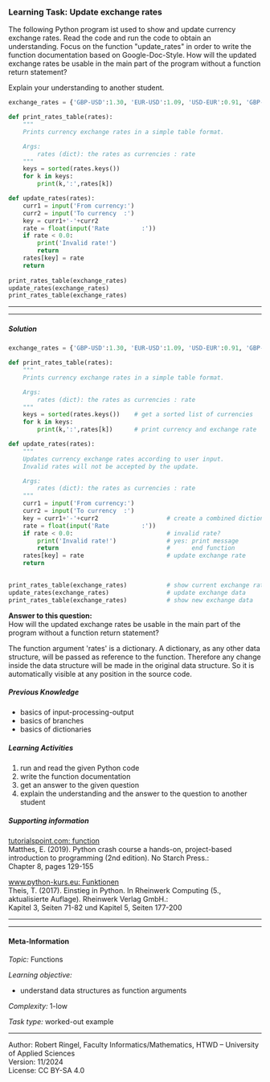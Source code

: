 ### Learning Task: Update exchange rates

The following Python program ist used to show and update currency exchange rates. Read the code and run the code to obtain an understanding.
Focus on the function "update_rates" in order to write the function documentation based on Google-Doc-Style.
How will the updated exchange rates be usable in the main part of the program without a function return statement?

Explain your understanding to another student.

``` python
exchange_rates = {'GBP-USD':1.30, 'EUR-USD':1.09, 'USD-EUR':0.91, 'GBP-EUR':1.19, 'YEN-USD':0.0066}

def print_rates_table(rates):
    """
    Prints currency exchange rates in a simple table format.

    Args:
        rates (dict): the rates as currencies : rate
    """
    keys = sorted(rates.keys())
    for k in keys:
        print(k,':',rates[k])

def update_rates(rates):
    curr1 = input('From currency:')
    curr2 = input('To currency  :')
    key = curr1+'-'+curr2
    rate = float(input('Rate         :'))
    if rate < 0.0:
        print('Invalid rate!')
        return
    rates[key] = rate
    return
	
print_rates_table(exchange_rates)
update_rates(exchange_rates)
print_rates_table(exchange_rates)
```

---------------------------------------
---------------------------------------

##### Solution

``` python
exchange_rates = {'GBP-USD':1.30, 'EUR-USD':1.09, 'USD-EUR':0.91, 'GBP-EUR':1.19, 'YEN-USD':0.0066}

def print_rates_table(rates):
    """
    Prints currency exchange rates in a simple table format.

    Args:
        rates (dict): the rates as currencies : rate
    """
    keys = sorted(rates.keys())    # get a sorted list of currencies
    for k in keys:
        print(k,':',rates[k])      # print currency and exchange rate

def update_rates(rates):
    """
    Updates currency exchange rates according to user input.
    Invalid rates will not be accepted by the update.

    Args:
        rates (dict): the rates as currencies : rate
    """
    curr1 = input('From currency:')
    curr2 = input('To currency  :')
    key = curr1+'-'+curr2                   # create a combined dictionary key
    rate = float(input('Rate         :'))
    if rate < 0.0:                          # invalid rate?
        print('Invalid rate!')              # yes: print message
        return                              #      end function
    rates[key] = rate                       # update exchange rate
    return
	

print_rates_table(exchange_rates)           # show current exchange rates
update_rates(exchange_rates)                # update exchange data
print_rates_table(exchange_rates)           # show new exchange data
```
**Answer to this question:**  
How will the updated exchange rates be usable in the main part of the program without a function return statement?  

The function argument 'rates' is a dictionary. A dictionary, as any other data structure, will be passed as reference to the function. 
Therefore any change inside the data structure will be made in the original data structure. So it is automatically visible at any position in the source code.


##### Previous Knowledge

- basics of input-processing-output
- basics of branches
- basics of dictionaries
  
##### Learning Activities

1) run and read the given Python code 
2) write the function documentation
3) get an answer to the given question
4) explain the understanding and the answer to the question to another student

##### Supporting information

[tutorialspoint.com: function](https://www.tutorialspoint.com/python/python_functions.htm)  
Matthes, E. (2019). Python crash course a hands-on, project-based introduction to programming (2nd edition). No Starch Press.:  
Chapter 8, pages 129-155  

[www.python-kurs.eu: Funktionen](https://www.python-kurs.eu/python3_funktionen.php)  
Theis, T. (2017). Einstieg in Python. In Rheinwerk Computing (5., aktualisierte Auflage). Rheinwerk Verlag GmbH.:   
Kapitel 3, Seiten 71-82 und Kapitel 5, Seiten 177-200

---------------------------------------
---------------------------------------
#### Meta-Information
*Topic:*  Functions 

*Learning objective:*  
- understand data structures as function arguments

[//]: # "learning objective: 1-function"
[//]: # "previous knowledge: 2-ipo 2-dict 1-branch"

*Complexity:*  1-low 

*Task type:*  worked-out example 

----
Author: Robert Ringel, Faculty Informatics/Mathematics, HTWD – University of Applied Sciences  
Version: 11/2024            
License: CC BY-SA 4.0
